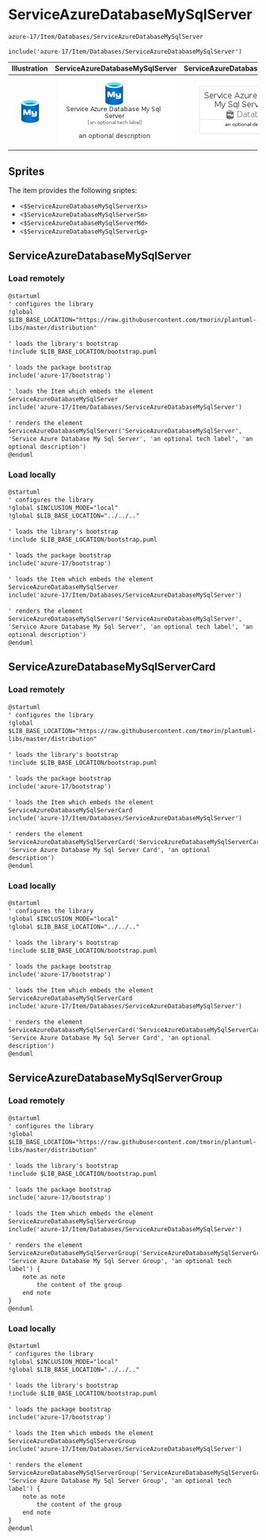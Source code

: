 # ServiceAzureDatabaseMySqlServer


```text
azure-17/Item/Databases/ServiceAzureDatabaseMySqlServer
```

```text
include('azure-17/Item/Databases/ServiceAzureDatabaseMySqlServer')
```



| Illustration | ServiceAzureDatabaseMySqlServer | ServiceAzureDatabaseMySqlServerCard | ServiceAzureDatabaseMySqlServerGroup |
| :---: | :---: | :---: | :---: |
| ![illustration for Illustration](../../../azure-17/Item/Databases/ServiceAzureDatabaseMySqlServer.png) | ![illustration for ServiceAzureDatabaseMySqlServer](../../../azure-17/Item/Databases/ServiceAzureDatabaseMySqlServer.Local.png) | ![illustration for ServiceAzureDatabaseMySqlServerCard](../../../azure-17/Item/Databases/ServiceAzureDatabaseMySqlServerCard.Local.png) | ![illustration for ServiceAzureDatabaseMySqlServerGroup](../../../azure-17/Item/Databases/ServiceAzureDatabaseMySqlServerGroup.Local.png) |



## Sprites
The item provides the following sriptes:

- `<$ServiceAzureDatabaseMySqlServerXs>`
- `<$ServiceAzureDatabaseMySqlServerSm>`
- `<$ServiceAzureDatabaseMySqlServerMd>`
- `<$ServiceAzureDatabaseMySqlServerLg>`





## ServiceAzureDatabaseMySqlServer

### Load remotely
```plantuml
@startuml
' configures the library
!global $LIB_BASE_LOCATION="https://raw.githubusercontent.com/tmorin/plantuml-libs/master/distribution"

' loads the library's bootstrap
!include $LIB_BASE_LOCATION/bootstrap.puml

' loads the package bootstrap
include('azure-17/bootstrap')

' loads the Item which embeds the element ServiceAzureDatabaseMySqlServer
include('azure-17/Item/Databases/ServiceAzureDatabaseMySqlServer')

' renders the element
ServiceAzureDatabaseMySqlServer('ServiceAzureDatabaseMySqlServer', 'Service Azure Database My Sql Server', 'an optional tech label', 'an optional description')
@enduml
```

### Load locally
```plantuml
@startuml
' configures the library
!global $INCLUSION_MODE="local"
!global $LIB_BASE_LOCATION="../../.."

' loads the library's bootstrap
!include $LIB_BASE_LOCATION/bootstrap.puml

' loads the package bootstrap
include('azure-17/bootstrap')

' loads the Item which embeds the element ServiceAzureDatabaseMySqlServer
include('azure-17/Item/Databases/ServiceAzureDatabaseMySqlServer')

' renders the element
ServiceAzureDatabaseMySqlServer('ServiceAzureDatabaseMySqlServer', 'Service Azure Database My Sql Server', 'an optional tech label', 'an optional description')
@enduml
```

## ServiceAzureDatabaseMySqlServerCard

### Load remotely
```plantuml
@startuml
' configures the library
!global $LIB_BASE_LOCATION="https://raw.githubusercontent.com/tmorin/plantuml-libs/master/distribution"

' loads the library's bootstrap
!include $LIB_BASE_LOCATION/bootstrap.puml

' loads the package bootstrap
include('azure-17/bootstrap')

' loads the Item which embeds the element ServiceAzureDatabaseMySqlServerCard
include('azure-17/Item/Databases/ServiceAzureDatabaseMySqlServer')

' renders the element
ServiceAzureDatabaseMySqlServerCard('ServiceAzureDatabaseMySqlServerCard', 'Service Azure Database My Sql Server Card', 'an optional description')
@enduml
```

### Load locally
```plantuml
@startuml
' configures the library
!global $INCLUSION_MODE="local"
!global $LIB_BASE_LOCATION="../../.."

' loads the library's bootstrap
!include $LIB_BASE_LOCATION/bootstrap.puml

' loads the package bootstrap
include('azure-17/bootstrap')

' loads the Item which embeds the element ServiceAzureDatabaseMySqlServerCard
include('azure-17/Item/Databases/ServiceAzureDatabaseMySqlServer')

' renders the element
ServiceAzureDatabaseMySqlServerCard('ServiceAzureDatabaseMySqlServerCard', 'Service Azure Database My Sql Server Card', 'an optional description')
@enduml
```

## ServiceAzureDatabaseMySqlServerGroup

### Load remotely
```plantuml
@startuml
' configures the library
!global $LIB_BASE_LOCATION="https://raw.githubusercontent.com/tmorin/plantuml-libs/master/distribution"

' loads the library's bootstrap
!include $LIB_BASE_LOCATION/bootstrap.puml

' loads the package bootstrap
include('azure-17/bootstrap')

' loads the Item which embeds the element ServiceAzureDatabaseMySqlServerGroup
include('azure-17/Item/Databases/ServiceAzureDatabaseMySqlServer')

' renders the element
ServiceAzureDatabaseMySqlServerGroup('ServiceAzureDatabaseMySqlServerGroup', 'Service Azure Database My Sql Server Group', 'an optional tech label') {
    note as note
        the content of the group
    end note
}
@enduml
```

### Load locally
```plantuml
@startuml
' configures the library
!global $INCLUSION_MODE="local"
!global $LIB_BASE_LOCATION="../../.."

' loads the library's bootstrap
!include $LIB_BASE_LOCATION/bootstrap.puml

' loads the package bootstrap
include('azure-17/bootstrap')

' loads the Item which embeds the element ServiceAzureDatabaseMySqlServerGroup
include('azure-17/Item/Databases/ServiceAzureDatabaseMySqlServer')

' renders the element
ServiceAzureDatabaseMySqlServerGroup('ServiceAzureDatabaseMySqlServerGroup', 'Service Azure Database My Sql Server Group', 'an optional tech label') {
    note as note
        the content of the group
    end note
}
@enduml
```

